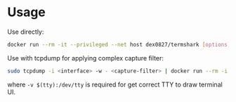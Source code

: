 # Usage

Use directly: 
```bash
docker run --rm -it --privileged --net host dex0827/termshark [options]
```

Use with tcpdump for applying complex capture filter:
```bash
sudo tcpdump -i <interface> -w - <capture-filter> | docker run --rm -i --privileged -v $(tty):/dev/tty dex0827/termshark --pass-thru=false
```
where `-v $(tty):/dev/tty` is required for get correct TTY to draw terminal UI.

